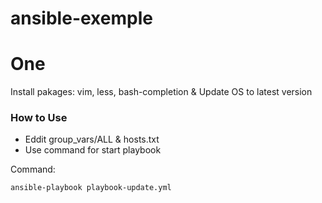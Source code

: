 # ansible-exemple

# One 
Install pakages: vim, less, bash-completion & Update OS to latest version

### How to Use ###
* Eddit group_vars/ALL & hosts.txt
* Use command for start playbook 

    
Command:

    ansible-playbook playbook-update.yml
